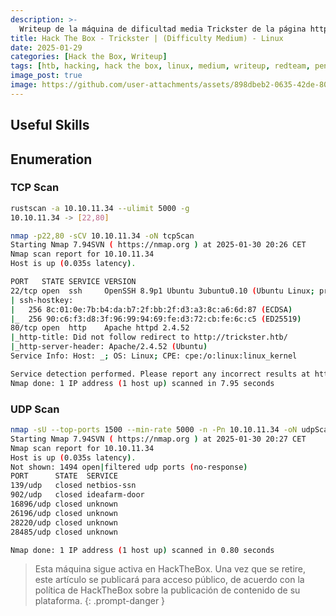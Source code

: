 ```yaml
---
description: >-
  Writeup de la máquina de dificultad media Trickster de la página https://hackthebox.eu
title: Hack The Box - Trickster | (Difficulty Medium) - Linux
date: 2025-01-29
categories: [Hack the Box, Writeup]
tags: [htb, hacking, hack the box, linux, medium, writeup, redteam, pentesting]
image_post: true
image: https://github.com/user-attachments/assets/898dbeb2-0635-42de-809f-da03b35510d0
---
```


## Useful Skills



## Enumeration

### TCP Scan

 ```bash
rustscan -a 10.10.11.34 --ulimit 5000 -g
10.10.11.34 -> [22,80]
```

```bash
nmap -p22,80 -sCV 10.10.11.34 -oN tcpScan
Starting Nmap 7.94SVN ( https://nmap.org ) at 2025-01-30 20:26 CET
Nmap scan report for 10.10.11.34
Host is up (0.035s latency).

PORT   STATE SERVICE VERSION
22/tcp open  ssh     OpenSSH 8.9p1 Ubuntu 3ubuntu0.10 (Ubuntu Linux; protocol 2.0)
| ssh-hostkey: 
|   256 8c:01:0e:7b:b4:da:b7:2f:bb:2f:d3:a3:8c:a6:6d:87 (ECDSA)
|_  256 90:c6:f3:d8:3f:96:99:94:69:fe:d3:72:cb:fe:6c:c5 (ED25519)
80/tcp open  http    Apache httpd 2.4.52
|_http-title: Did not follow redirect to http://trickster.htb/
|_http-server-header: Apache/2.4.52 (Ubuntu)
Service Info: Host: _; OS: Linux; CPE: cpe:/o:linux:linux_kernel

Service detection performed. Please report any incorrect results at https://nmap.org/submit/ .
Nmap done: 1 IP address (1 host up) scanned in 7.95 seconds
```

### UDP Scan

 ```bash
nmap -sU --top-ports 1500 --min-rate 5000 -n -Pn 10.10.11.34 -oN udpScan
Starting Nmap 7.94SVN ( https://nmap.org ) at 2025-01-30 20:27 CET
Nmap scan report for 10.10.11.34
Host is up (0.035s latency).
Not shown: 1494 open|filtered udp ports (no-response)
PORT      STATE  SERVICE
139/udp   closed netbios-ssn
902/udp   closed ideafarm-door
16896/udp closed unknown
26196/udp closed unknown
28220/udp closed unknown
28485/udp closed unknown

Nmap done: 1 IP address (1 host up) scanned in 0.80 seconds
```

> Esta máquina sigue activa en HackTheBox. Una vez que se retire, este artículo se publicará para acceso público, de acuerdo con la política de HackTheBox sobre la publicación de contenido de su plataforma.
{: .prompt-danger }
<!--
> Hay que añadir el dominio trickster.htb en el archivo de configuración /etc/hosts para que se pueda resolver el nombre de dominio a la dirección IP 10.10.11.34
{: .prompt-tip }

### HTTP Enumeration

Whatweb reporta que se está realizano una redirección de http://10.10.11.34 a http://trickster.htb/, un servidor Apache 2.4.52 al igual que Nmap y un codigo de estado 403 Forbidden

```bash
whatweb http://10.10.11.34
http://10.10.11.34 [301 Moved Permanently] Apache[2.4.52], Country[RESERVED][ZZ], HTTPServer[Ubuntu Linux][Apache/2.4.52 (Ubuntu)], IP[10.10.11.34], RedirectLocation[http://trickster.htb/], Title[301 Moved Permanently]
http://trickster.htb/ [403 Forbidden] Apache[2.4.52], Country[RESERVED][ZZ], HTTPServer[Ubuntu Linux][Apache/2.4.52 (Ubuntu)], IP[10.10.11.34], Title[403 Forbidden]
```
-->
